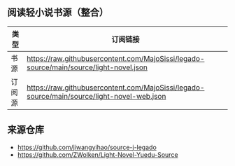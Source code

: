 ## 阅读轻小说书源（整合）

|类型|订阅链接|
|---|---|
|书源|https://raw.githubusercontent.com/MajoSissi/legado-source/main/source/light-novel.json|
|订阅源|https://raw.githubusercontent.com/MajoSissi/legado-source/main/source/light-novel-web.json|

## 来源仓库
* https://github.com/jiwangyihao/source-j-legado
* https://github.com/ZWolken/Light-Novel-Yuedu-Source
